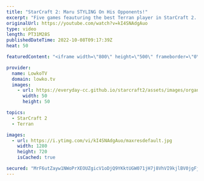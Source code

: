 ```yaml
---
title: "StarCraft 2: Maru STYLING On His Opponents!"
excerpt: "Five games feauturing the best Terran player in StarCraft 2. Maru in these games just can't stop cheesing, with the exception of the last one. In these SC2 games the South Korean Terran is going up against the Chinese players XY and Coffee.  Support my work on Patreon: https://www.patreon.com/lowkotv"
originalUrl: https://youtube.com/watch?v=kI4SNAdgAuo
type: video
length: PT31M28S
publishedDateTime: 2022-10-08T09:17:39Z
heat: 50

featuredContent: "<iframe width=\"800\" height=\"500\" frameborder=\"0\" src=\"https://www.youtube.com/embed/kI4SNAdgAuo\" allow=\"accelerometer; autoplay; encrypted-media; gyroscope; picture-in-picture\" allowfullscreen></iframe>"

provider:
  name: LowkoTV
  domain: lowko.tv
  images:
    - url: https://everyday-cc.github.io/starcraft2/assets/images/organizations/lowko.tv-50x50.jpg
      width: 50
      height: 50

topics:
  - StarCraft 2
  - Terran

images:
  - url: https://i.ytimg.com/vi/kI4SNAdgAuo/maxresdefault.jpg
    width: 1280
    height: 720
    isCached: true

secured: "MrF6utZayw1NWoPrXEOUZgicV1oDjQ9YKktUGW071jH7j8VhVI9kjlBV0jgFjdOEimP4zhtnkgqWZngSBAjNUZhbM8i88Jy9YA5fFeXoCiHhHz9TBFA+EyVqLjmgHDp4LBV4sFn8vOAne92RonVSXJAMTZG1KGkWb8itZv0xOtP4E7GwdlRQm+7ZP/Ka4fYCzCHjIzHG5LcEcTLeGYAuXeM+zxL2dmvz3aypjmPnYadstFJwHfaCo1QN5VRmHAf7oFwpEDxUoIqfaY4PMJfvNauAnOVJlQG0mLpbmDl9nLZxMeFk6LKMlqxaDsMtFNhxQqHpSOfo8hfZdaecrLj1vYdsTUh7kJLbb+F8XH1vhUTVACQy6RCyJRbkPTkWU+E3MFD31zrQEN+3ohqMBphlb9r5byGCiHhDtETQTuujyQQ=;5fZoNRSYre0t5yqeb+L8zw=="
---
```


